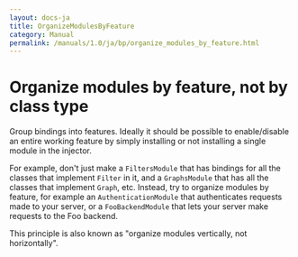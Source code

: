 ```yaml
---
layout: docs-ja
title: OrganizeModulesByFeature
category: Manual
permalink: /manuals/1.0/ja/bp/organize_modules_by_feature.html
---
```

# Organize modules by feature, not by class type

Group bindings into features. Ideally it should be possible to enable/disable an
entire working feature by simply installing or not installing a single module in
the injector.

For example, don't just make a `FiltersModule` that has bindings for all the
classes that implement `Filter` in it, and a `GraphsModule` that has all the
classes that implement `Graph`, etc. Instead, try to organize modules by
feature, for example an `AuthenticationModule` that authenticates requests made
to your server, or a `FooBackendModule` that lets your server make requests to
the Foo backend.

This principle is also known as "organize modules vertically, not horizontally".
